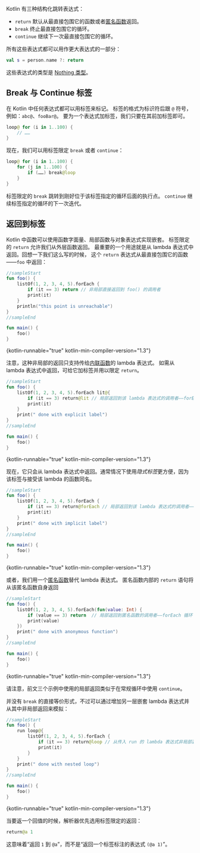 [//]: # (title: 返回和跳转)

Kotlin 有三种结构化跳转表达式：

* `return` 默认从最直接包围它的函数或者[匿名函数](lambdas.md#匿名函数)返回。
* `break` 终止最直接包围它的循环。
* `continue` 继续下一次最直接包围它的循环。

所有这些表达式都可以用作更大表达式的一部分：

```kotlin
val s = person.name ?: return
```

这些表达式的类型是 [Nothing 类型](exceptions.md#nothing-类型)。

## Break 与 Continue 标签

在 Kotlin 中任何表达式都可以用标签来标记。
标签的格式为标识符后跟 `@` 符号，例如：`abc@`、`fooBar@`。
要为一个表达式加标签，我们只要在其前加标签即可。

```kotlin
loop@ for (i in 1..100) {
    // ……
}
```

现在，我们可以用标签限定 `break` 或者 `continue`：

```kotlin
loop@ for (i in 1..100) {
    for (j in 1..100) {
        if (……) break@loop
    }
}
```

标签限定的 `break` 跳转到刚好位于该标签指定的循环后面的执行点。
`continue` 继续标签指定的循环的下一次迭代。

## 返回到标签

Kotlin 中函数可以使用函数字面量、局部函数与对象表达式实现嵌套。
标签限定的 `return` 允许我们从外层函数返回。
最重要的一个用途就是从 lambda 表达式中返回。回想一下我们这么写的时候，
这个 `return` 表达式从最直接包围它的函数——`foo` 中返回：

```kotlin
//sampleStart
fun foo() {
    listOf(1, 2, 3, 4, 5).forEach {
        if (it == 3) return // 非局部直接返回到 foo() 的调用者
        print(it)
    }
    println("this point is unreachable")
}
//sampleEnd

fun main() {
    foo()
}
```
{kotlin-runnable="true" kotlin-min-compiler-version="1.3"}

注意，这种非局部的返回只支持传给[内联函数](inline-functions.md)的 lambda 表达式。
如需从 lambda 表达式中返回，可给它加标签并用以限定 `return`。

```kotlin
//sampleStart
fun foo() {
    listOf(1, 2, 3, 4, 5).forEach lit@{
        if (it == 3) return@lit // 局部返回到该 lambda 表达式的调用者——forEach 循环
        print(it)
    }
    print(" done with explicit label")
}
//sampleEnd

fun main() {
    foo()
}
```
{kotlin-runnable="true" kotlin-min-compiler-version="1.3"}

现在，它只会从 lambda 表达式中返回。通常情况下使用*隐式标签*更方便，因为该标签<!--
-->与接受该 lambda 的函数同名。

```kotlin
//sampleStart
fun foo() {
    listOf(1, 2, 3, 4, 5).forEach {
        if (it == 3) return@forEach // 局部返回到该 lambda 表达式的调用者——forEach 循环
        print(it)
    }
    print(" done with implicit label")
}
//sampleEnd

fun main() {
    foo()
}
```
{kotlin-runnable="true" kotlin-min-compiler-version="1.3"}

或者，我们用一个[匿名函数](lambdas.md#匿名函数)替代 lambda 表达式。
匿名函数内部的 `return` 语句将从该匿名函数自身返回

```kotlin
//sampleStart
fun foo() {
    listOf(1, 2, 3, 4, 5).forEach(fun(value: Int) {
        if (value == 3) return  // 局部返回到匿名函数的调用者——forEach 循环
        print(value)
    })
    print(" done with anonymous function")
}
//sampleEnd

fun main() {
    foo()
}
```
{kotlin-runnable="true" kotlin-min-compiler-version="1.3"}

请注意，前文三个示例中使用的局部返回类似于在常规循环中使用 `continue`。

并没有 `break` 的直接等价形式，不过可以通过增加另一层嵌套 lambda 表达式并从其中非局部返回来模拟：

```kotlin
//sampleStart
fun foo() {
    run loop@{
        listOf(1, 2, 3, 4, 5).forEach {
            if (it == 3) return@loop // 从传入 run 的 lambda 表达式非局部返回
            print(it)
        }
    }
    print(" done with nested loop")
}
//sampleEnd

fun main() {
    foo()
}
```
{kotlin-runnable="true" kotlin-min-compiler-version="1.3"}

当要返一个回值的时候，解析器优先选用标签限定的返回：

```kotlin
return@a 1
```

这意味着“返回 `1` 到 `@a`”，而不是“返回一个标签标注的表达式 `(@a 1)`”。
